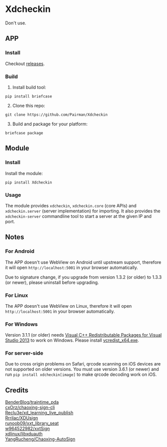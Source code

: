 # Xdcheckin
Don't use.

## APP
### Install
Checkout [releases](https://github.com/Pairman/Xdcheckin/releases/).

### Build
1. Install build tool:
```
pip install briefcase
```

2. Clone this repo:
```
git clone https://github.com/Pairman/Xdcheckin
```

3. Build and package for your platform:
```
briefcase package
```

## Module
### Install
Install the module:
```
pip install Xdcheckin
```

### Usage
The module provides ```xdcheckin```, ```xdcheckin.core``` (core APIs) and ```xdcheckin.server``` (server implementation) for importing. It also provides the ```xdcheckin-server``` commandline tool to start a server at the given IP and port.

## Notes
### For Android
The APP doesn't use WebView on Android until upstream support, therefore it will open ```http://localhost:5001``` in your browser automatically.

Due to signature change, if you upgrade from version 1.3.2 (or older) to 1.3.3 (or newer), please uninstall before upgrading.

### For Linux
The APP doesn't use WebView on Linux, therefore it will open ```http://localhost:5001``` in your browser automatically.

### For Windows
Version 3.1.1 (or older) needs [Visual C++ Redistributable Packages for Visual Studio 2013](https://www.microsoft.com/en-US/download/details.aspx?id=40784) to work on Windows. Please install [vcredist_x64.exe](https://download.microsoft.com/download/c/c/2/cc2df5f8-4454-44b4-802d-5ea68d086676/vcredist_x64.exe).

### For server-side
Due to cross origin problems on Safari, qrcode scanning on iOS devices are not supported on older versions. You must use version 3.6.1 (or newer) and run ```pip install xdcheckin[image]``` to make qrcode decoding work on iOS.

## Credits
[BenderBlog/traintime_pda](https://github.com/BenderBlog/traintime_pda) <br>
[cxOrz/chaoxing-sign-cli](https://github.com/cxOrz/chaoxing-sign-cli) <br>
[Reclu3e/xd_learning_live_publish](https://github.com/Reclu3e/xd_learning_live_publish) <br>
[Rrrilac/XDUsign](https://github.com/Rrrilac/XDUsign) <br>
[runoob09/xxt_library_seat](https://github.com/runoob09/xxt_library_seat) <br>
[w964522982/xxtSign](https://github.com/w964522982/xxtSign) <br>
[xdlinux/libxduauth](https://github.com/xdlinux/libxduauth) <br>
[YangRucheng/Chaoxing-AutoSign](https://github.com/YangRucheng/Chaoxing-AutoSign)

